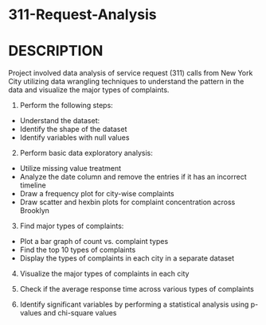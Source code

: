 # 311-Request-Analysis

# DESCRIPTION
Project involved data analysis of service request (311) calls from New York City utilizing data wrangling techniques to understand the pattern in the data and visualize the major types of complaints. 

1. Perform the following steps:
- Understand the dataset:
- Identify the shape of the dataset
- Identify variables with null values

2. Perform basic data exploratory analysis:
- Utilize missing value treatment
- Analyze the date column and remove the entries if it has an incorrect timeline
- Draw a frequency plot for city-wise complaints
- Draw scatter and hexbin plots for complaint concentration across Brooklyn

3. Find major types of complaints:
- Plot a bar graph of count vs. complaint types
- Find the top 10 types of complaints
- Display the types of complaints in each city in a separate dataset

4. Visualize the major types of complaints in each city

5. Check if the average response time across various types of complaints

6. Identify significant variables by performing a statistical analysis using p-values and chi-square values
